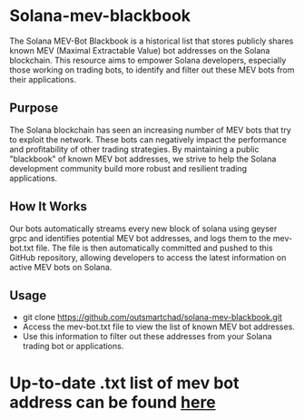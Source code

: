 # Solana-mev-blackbook
The Solana MEV-Bot Blackbook is a historical list that stores publicly shares known MEV (Maximal Extractable Value) bot addresses on the Solana blockchain. This resource aims to empower Solana developers, especially those working on trading bots, to identify and filter out these MEV bots from their applications.

## Purpose
The Solana blockchain has seen an increasing number of MEV bots that try to exploit the network. These bots can negatively impact the performance and profitability of other trading strategies. By maintaining a public "blackbook" of known MEV bot addresses, we strive to help the Solana development community build more robust and resilient trading applications.

## How It Works
Our bots automatically streams every new block of solana using geyser grpc and identifies potential MEV bot addresses, and logs them to the mev-bot.txt file. The file is then automatically committed and pushed to this GitHub repository, allowing developers to access the latest information on active MEV bots on Solana.

## Usage
- git clone https://github.com/outsmartchad/solana-mev-blackbook.git
- Access the mev-bot.txt file to view the list of known MEV bot addresses.
- Use this information to filter out these addresses from your Solana trading bot or applications.

# Up-to-date .txt list of mev bot address can be found [here](https://github.com/outsmartchad/Solana-MEV-Bot-Blackbook/blob/main/mev-bot.txt)

